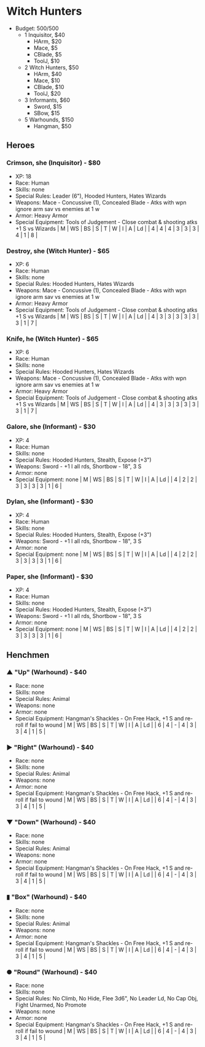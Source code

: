 # Witch Hunters
- Budget: 500/500
    - 1 Inquisitor, $40
        - HArm, $20
        - Mace, $5
        - CBlade, $5
        - ToolJ, $10
    - 2 Witch Hunters, $50
        - HArm, $40
        - Mace, $10
        - CBlade, $10
        - ToolJ, $20
    - 3 Informants, $60
        - Sword, $15
        - SBow, $15
    - 5 Warhounds, $150
        - Hangman, $50

## Heroes
### Crimson, she (Inquisitor) - $80
- XP: 18
- Race: Human
- Skills: none
- Special Rules: Leader (6"), Hooded Hunters, Hates Wizards
- Weapons: Mace - Concussive (1), Concealed Blade - Atks with wpn ignore arm sav vs enemies at 1 w
- Armor: Heavy Armor
- Special Equipment: Tools of Judgement - Close combat & shooting atks +1 S vs Wizards
| M | WS | BS | S | T | W | I | A | Ld |
| 4 | 4  | 4  | 3 | 3 | 3 | 4 | 1 | 8  |

### Destroy, she (Witch Hunter) - $65
- XP: 6
- Race: Human
- Skills: none
- Special Rules: Hooded Hunters, Hates Wizards
- Weapons: Mace - Concussive (1), Concealed Blade - Atks with wpn ignore arm sav vs enemies at 1 w
- Armor: Heavy Armor
- Special Equipment: Tools of Judgement - Close combat & shooting atks +1 S vs Wizards
| M | WS | BS | S | T | W | I | A | Ld |
| 4 | 3  | 3  | 3 | 3 | 3 | 3 | 1 | 7  |

### Knife, he (Witch Hunter) - $65
- XP: 6
- Race: Human
- Skills: none
- Special Rules: Hooded Hunters, Hates Wizards
- Weapons: Mace - Concussive (1), Concealed Blade - Atks with wpn ignore arm sav vs enemies at 1 w
- Armor: Heavy Armor
- Special Equipment: Tools of Judgement - Close combat & shooting atks +1 S vs Wizards
| M | WS | BS | S | T | W | I | A | Ld |
| 4 | 3  | 3  | 3 | 3 | 3 | 3 | 1 | 7  |

### Galore, she (Informant) - $30
- XP: 4
- Race: Human
- Skills: none
- Special Rules: Hooded Hunters, Stealth, Expose (+3")
- Weapons: Sword - +1 I all rds, Shortbow - 18", 3 S
- Armor: none
- Special Equipment: none
| M | WS | BS | S | T | W | I | A | Ld |
| 4 | 2  | 2  | 3 | 3 | 3 | 3 | 1 | 6  |

### Dylan, she (Informant) - $30
- XP: 4
- Race: Human
- Skills: none
- Special Rules: Hooded Hunters, Stealth, Expose (+3")
- Weapons: Sword - +1 I all rds, Shortbow - 18", 3 S
- Armor: none
- Special Equipment: none
| M | WS | BS | S | T | W | I | A | Ld |
| 4 | 2  | 2  | 3 | 3 | 3 | 3 | 1 | 6  |

### Paper, she (Informant) - $30
- XP: 4
- Race: Human
- Skills: none
- Special Rules: Hooded Hunters, Stealth, Expose (+3")
- Weapons: Sword - +1 I all rds, Shortbow - 18", 3 S
- Armor: none
- Special Equipment: none
| M | WS | BS | S | T | W | I | A | Ld |
| 4 | 2  | 2  | 3 | 3 | 3 | 3 | 1 | 6  |

## Henchmen
### ▲ "Up" (Warhound) - $40
- Race: none
- Skills: none
- Special Rules: Animal
- Weapons: none
- Armor: none
- Special Equipment: Hangman's Shackles - On Free Hack, +1 S and re-roll if fail to wound
| M | WS | BS | S | T | W | I | A | Ld |
| 6 | 4  | -  | 4 | 3 | 3 | 4 | 1 | 5  |

### ▶ "Right" (Warhound) - $40
- Race: none
- Skills: none
- Special Rules: Animal
- Weapons: none
- Armor: none
- Special Equipment: Hangman's Shackles - On Free Hack, +1 S and re-roll if fail to wound
| M | WS | BS | S | T | W | I | A | Ld |
| 6 | 4  | -  | 4 | 3 | 3 | 4 | 1 | 5  |

### ▼ "Down" (Warhound) - $40
- Race: none
- Skills: none
- Special Rules: Animal
- Weapons: none
- Armor: none
- Special Equipment: Hangman's Shackles - On Free Hack, +1 S and re-roll if fail to wound
| M | WS | BS | S | T | W | I | A | Ld |
| 6 | 4  | -  | 4 | 3 | 3 | 4 | 1 | 5  |

### ▮ "Box" (Warhound) - $40
- Race: none
- Skills: none
- Special Rules: Animal
- Weapons: none
- Armor: none
- Special Equipment: Hangman's Shackles - On Free Hack, +1 S and re-roll if fail to wound
| M | WS | BS | S | T | W | I | A | Ld |
| 6 | 4  | -  | 4 | 3 | 3 | 4 | 1 | 5  |

### ● "Round" (Warhound) - $40
- Race: none
- Skills: none
- Special Rules: No Climb, No Hide, Flee 3d6", No Leader Ld, No Cap Obj, Fight Unarmed, No Promote
- Weapons: none
- Armor: none
- Special Equipment: Hangman's Shackles - On Free Hack, +1 S and re-roll if fail to wound
| M | WS | BS | S | T | W | I | A | Ld |
| 6 | 4  | -  | 4 | 3 | 3 | 4 | 1 | 5  |
